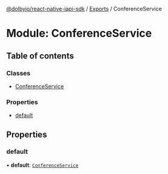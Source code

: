 [@dolbyio/react-native-iapi-sdk](../README.md) / [Exports](../modules.md) / ConferenceService

# Module: ConferenceService

## Table of contents

### Classes

- [ConferenceService](../classes/ConferenceService.ConferenceService-1.md)

### Properties

- [default](ConferenceService.md#default)

## Properties

### default

• **default**: [`ConferenceService`](../classes/ConferenceService.ConferenceService-1.md)
